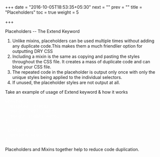 +++
date = "2016-10-05T18:53:35+05:30"
next = ""
prev = ""
title = "Placeholders"
toc = true
weight = 5

+++

Placeholders -- The Extend Keyword
<ol>
<li>Unlike mixins, placeholders can be used multiple times without adding any duplicate code.This makes them a much friendlier option for outputting DRY CSS</li>
<li>Including a mixin is the same as copying and pasting the styles throughout the CSS file. It creates a mass of duplicate code and can bloat your CSS file.</li>
<li>The repeated code in the placeholder is output only once with only the unique styles being applied to the individual selectors.</li>
<li>If unused, the placeholder styles are not output at all.
</ol>

Take an example of usage of  Extend keyword & how it works 
<pre style="color:white;">
%center {
  display: block;
  margin-left: auto;
  margin-right: auto;
}
</pre>

<pre style="color:white;">
.container {
  @extend %center;
}
</pre>

Placeholders and Mixins together help to reduce code duplication.


